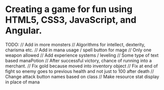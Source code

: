 # Creating a game for fun using HTML5, CSS3, JavaScript, and Angular.

TODO:
  // Add in more monsters
  // Algorithms for intellect, dexterity, charisma etc.
  // Add in mana usage / spell button for mage
  // Only one weapon allowed
  // Add experience systems / leveling
  // Some type of text based manaPotion
  // After successful victory, chance of running into a merchant.
  // Fix gold because moved into inventory object
  // Fix at end of fight so enemy goes to previous health and not just to 100 after death
  // Change attack button names based on class
  // Make resource stat display in place of mana
